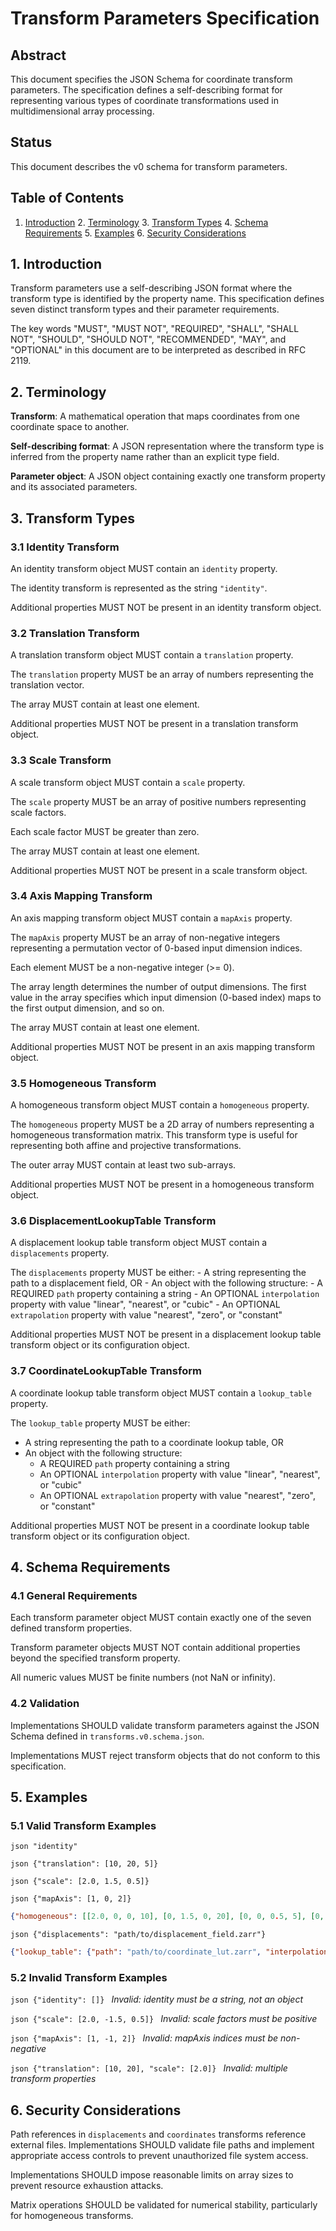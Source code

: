 # Transform Parameters Specification

## Abstract

This document specifies the JSON Schema for coordinate transform parameters. The
specification defines a self-describing format for representing various types of
coordinate transformations used in multidimensional array processing.

## Status

This document describes the v0 schema for transform parameters.

## Table of Contents

1. [Introduction](#introduction) 2. [Terminology](#terminology) 3. [Transform
Types](#transform-types) 4. [Schema Requirements](#schema-requirements) 5.
[Examples](#examples) 6. [Security Considerations](#security-considerations)

## 1. Introduction

Transform parameters use a self-describing JSON format where the
transform type is identified by the property name. This specification defines
seven distinct transform types and their parameter requirements.

The key words "MUST", "MUST NOT", "REQUIRED", "SHALL", "SHALL NOT", "SHOULD",
"SHOULD NOT", "RECOMMENDED", "MAY", and "OPTIONAL" in this document are to be
interpreted as described in RFC 2119.

## 2. Terminology

**Transform**: A mathematical operation that maps coordinates from one
coordinate space to another.

**Self-describing format**: A JSON representation where the transform type is
inferred from the property name rather than an explicit type field.

**Parameter object**: A JSON object containing exactly one transform property
and its associated parameters.

## 3. Transform Types

### 3.1 Identity Transform

An identity transform object MUST contain an `identity` property.

The identity transform is represented as the string `"identity"`.

Additional properties MUST NOT be present in an identity transform object.

### 3.2 Translation Transform

A translation transform object MUST contain a `translation` property.

The `translation` property MUST be an array of numbers representing the
translation vector.

The array MUST contain at least one element.

Additional properties MUST NOT be present in a translation transform object.

### 3.3 Scale Transform

A scale transform object MUST contain a `scale` property.

The `scale` property MUST be an array of positive numbers representing scale
factors.

Each scale factor MUST be greater than zero.

The array MUST contain at least one element.

Additional properties MUST NOT be present in a scale transform object.

### 3.4 Axis Mapping Transform

An axis mapping transform object MUST contain a `mapAxis` property.

The `mapAxis` property MUST be an array of non-negative integers representing
a permutation vector of 0-based input dimension indices.

Each element MUST be a non-negative integer (>= 0).

The array length determines the number of output dimensions. The first value
in the array specifies which input dimension (0-based index) maps to the first
output dimension, and so on.

The array MUST contain at least one element.

Additional properties MUST NOT be present in an axis mapping transform object.

### 3.5 Homogeneous Transform

A homogeneous transform object MUST contain a `homogeneous` property.

The `homogeneous` property MUST be a 2D array of numbers representing
a homogeneous transformation matrix. This transform type is useful for
representing both affine and projective transformations.

The outer array MUST contain at least two sub-arrays.

Additional properties MUST NOT be present in a homogeneous transform object.

### 3.6 DisplacementLookupTable Transform

A displacement lookup table transform object MUST contain a `displacements`
property.

The `displacements` property MUST be either: - A string representing the path
to a displacement field, OR - An object with the following structure:   - A
REQUIRED `path` property containing a string   - An OPTIONAL `interpolation`
property with value "linear", "nearest", or "cubic"   - An OPTIONAL
`extrapolation` property with value "nearest", "zero", or "constant"

Additional properties MUST NOT be present in a displacement lookup table
transform object or its configuration object.

### 3.7 CoordinateLookupTable Transform

A coordinate lookup table transform object MUST contain a `lookup_table`
property.

The `lookup_table` property MUST be either:
- A string representing the path to a coordinate lookup table, OR
- An object with the following structure:
  - A REQUIRED `path` property containing a string
  - An OPTIONAL `interpolation` property with value "linear", "nearest", or "cubic"
  - An OPTIONAL `extrapolation` property with value "nearest", "zero", or "constant"

Additional properties MUST NOT be present in a coordinate lookup table transform
object or its configuration object.

## 4. Schema Requirements

### 4.1 General Requirements

Each transform parameter object MUST contain exactly one of the seven defined
transform properties.

Transform parameter objects MUST NOT contain additional properties beyond the
specified transform property.

All numeric values MUST be finite numbers (not NaN or infinity).

### 4.2 Validation

Implementations SHOULD validate transform parameters against the JSON Schema
defined in `transforms.v0.schema.json`.

Implementations MUST reject transform objects that do not conform to this
specification.

## 5. Examples

### 5.1 Valid Transform Examples

```json "identity" ```

```json {"translation": [10, 20, 5]} ```

```json {"scale": [2.0, 1.5, 0.5]} ```

```json {"mapAxis": [1, 0, 2]} ```

```json
{"homogeneous": [[2.0, 0, 0, 10], [0, 1.5, 0, 20], [0, 0, 0.5, 5], [0, 0, 0, 1]]}
```

```json {"displacements": "path/to/displacement_field.zarr"} ```

```json
{"lookup_table": {"path": "path/to/coordinate_lut.zarr", "interpolation": "linear"}}
```

### 5.2 Invalid Transform Examples

```json {"identity": []} ``` *Invalid: identity must be a string, not an object*

```json {"scale": [2.0, -1.5, 0.5]} ``` *Invalid: scale factors must be
positive*

```json {"mapAxis": [1, -1, 2]} ``` *Invalid: mapAxis indices must be
non-negative*

```json {"translation": [10, 20], "scale": [2.0]} ``` *Invalid: multiple
transform properties*

## 6. Security Considerations

Path references in `displacements` and `coordinates` transforms reference
external files. Implementations SHOULD validate file paths and implement
appropriate access controls to prevent unauthorized file system access.

Implementations SHOULD impose reasonable limits on array sizes to prevent
resource exhaustion attacks.

Matrix operations SHOULD be validated for numerical stability, particularly for
homogeneous transforms.

